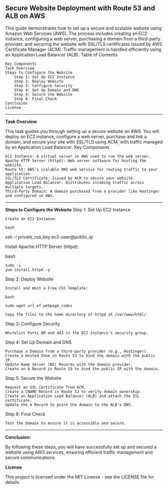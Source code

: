 **Secure Website Deployment with Route 53 and ALB on AWS**
---

This guide demonstrates how to set up a secure and scalable website using Amazon Web Services (AWS). The process includes creating an EC2 instance, configuring a web server, purchasing a domain from a third-party provider, and securing the website with SSL/TLS certificates issued by AWS Certificate Manager (ACM). Traffic management is handled efficiently using an Application Load Balancer (ALB).
Table of Contents

    
    Key Components
    Task Overview
    Steps to Configure the Website
        Step 1: Set Up EC2 Instance
        Step 2: Deploy Website
        Step 3: Configure Security
        Step 4: Set Up Domain and DNS
        Step 5: Secure the Website
        Step 6: Final Check
    Conclusion
    License
---
**Task Overview**

This task guides you through setting up a secure website on AWS. You will deploy an EC2 instance, configure a web server, purchase and link a domain, and secure your site with SSL/TLS using ACM, with traffic managed by an Application Load Balancer.
Key Components

    EC2 Instance: A virtual server in AWS used to run the web server.
    Apache HTTP Server (httpd): Web server software for hosting the website.
    Route 53: AWS’s scalable DNS web service for routing traffic to your application.
    SSL/TLS Certificate: Issued by ACM to secure your website.
    Application Load Balancer: Distributes incoming traffic across multiple targets.
    Third-Party Domain: A domain purchased from a provider like Hostinger and configured in AWS.
---
**Steps to Configure the Website**
Step 1: Set Up EC2 Instance

    Create an EC2 Instance:

    bash

ssh -i private_rsa_key ec2-user@public_ip

Install Apache HTTP Server (httpd):

bash

    sudo -i
    yum install httpd -y

Step 2: Deploy Website

    Install and Host a Free CSS Template:

    bash

    sudo wget url_of_webpage_codes

    Copy the files to the home directory of httpd at /var/www/html/.

Step 3: Configure Security

    Whitelist Ports 80 and 443 in the EC2 instance's security group.

Step 4: Set Up Domain and DNS

    Purchase a Domain from a third-party provider (e.g., Hostinger).
    Create a Hosted Zone in Route 53 to bind the domain with the public IP.
    Update Name Server (NS) Records with the domain provider.
    Create an A Record in Route 53 to bind the public IP with the domain.

Step 5: Secure the Website

    Request an SSL Certificate from ACM.
    Create a CNAME Record in Route 53 to verify domain ownership.
    Create an Application Load Balancer (ALB) and attach the SSL certificate.
    Update the A Record to point the domain to the ALB's DNS.

Step 6: Final Check

    Test the Domain to ensure it is accessible and secure.
---
**Conclusion:**

By following these steps, you will have successfully set up and secured a website using AWS services, ensuring efficient traffic management and secure communications.<br>

**License**

This project is licensed under the MIT License - see the LICENSE file for details.
